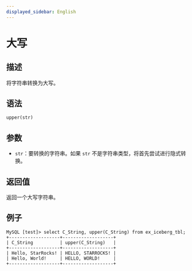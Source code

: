 ```yaml
---
displayed_sidebar: English
---
```


# 大写

## 描述

将字符串转换为大写。

## 语法

```haskell
upper(str)
```

## 参数

- `str`：要转换的字符串。如果 `str` 不是字符串类型，将首先尝试进行隐式转换。

## 返回值

返回一个大写字符串。

## 例子

```plaintext
MySQL [test]> select C_String, upper(C_String) from ex_iceberg_tbl;
+-------------------+-------------------+
| C_String          | upper(C_String)   |
+-------------------+-------------------+
| Hello, StarRocks! | HELLO, STARROCKS! |
| Hello, World!     | HELLO, WORLD!     |
+-------------------+-------------------+